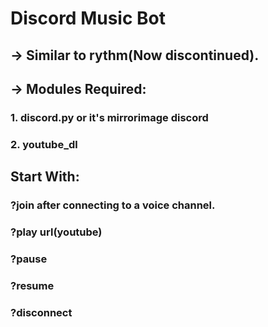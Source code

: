 # Discord Music Bot 
<H2> -> Similar to rythm(Now discontinued).
<H2> -> Modules Required:
  <H3>1. discord.py or it's mirrorimage discord
  <H3>2. youtube_dl
    <Br>
<H2> Start With:
  <H3>?join after connecting to a voice channel.
  <H3>?play url(youtube)
  <H3>?pause
  <H3>?resume
  <H3>?disconnect
